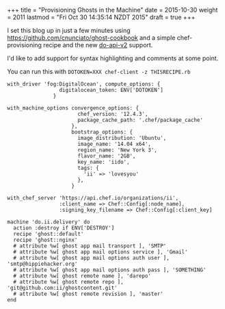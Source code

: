 +++
title = "Provisioning Ghosts in the Machine"
date = 2015-10-30
weight = 2011
lastmod = "Fri Oct 30 14:35:14 NZDT 2015"
draft = true
+++


I set this blog up in just a few minutes using https://github.com/cnunciato/ghost-cookbook
and a simple chef-provisioning recipe and the new [do-api-v2](http://blog.ii.delivery/do-api-v2/) support.

I'd like to add support for syntax highlighting and comments at some point.

You can run this with ```DOTOKEN=XXX chef-client -z THISRECIPE.rb```

```language-ruby
with_driver 'fog:DigitalOcean', compute_options: {
                 digitalocean_token: ENV['DOTOKEN']
               }

with_machine_options convergence_options: {
                       chef_version: '12.4.3',
                       package_cache_path: '.chef/package_cache'
                     },
                     bootstrap_options: {
                       image_distribution: 'Ubuntu',
                       image_name: '14.04 x64',
                       region_name: 'New York 3',
                       flavor_name: '2GB',
                       key_name: 'iido',
                       tags: {
                         'ii' => 'lovesyou'
                       },
                     }

with_chef_server 'https://api.chef.io/organizations/ii',
                 :client_name => Chef::Config[:node_name],
                 :signing_key_filename => Chef::Config[:client_key]

machine 'do.ii.delivery' do
  action :destroy if ENV['DESTROY']
  recipe 'ghost::default'
  recipe 'ghost::nginx'
  # attribute %w[ ghost app mail transport ], 'SMTP'
  # attribute %w[ ghost app mail options service ], 'Gmail'
  # attribute %w[ ghost app mail options auth user ], 'smtp@hippiehacker.org'
  # attribute %w[ ghost app mail options auth pass ], 'SOMETHING'
  # attribute %w[ ghost remote name ], 'darepo'
  # attribute %w[ ghost remote repo ], 'git@github.com:ii/ghostcontent.git'
  # attribute %w[ ghost remote revision ], 'master'
end

```

